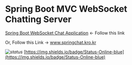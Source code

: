 # Spring Boot MVC WebSocket Chatting Server
[Spring Boot WebSocket Chat Application](http://www.springchat.kro.kr/)  <- Follow this link

Or,  Follow this Link -> www.springchat.kro.kr

*![status](  )* [https://img.shields.io/badge/Status-Online-blue](https://img.shields.io/badge/Status-Online-blue) 